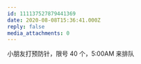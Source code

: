 ```yaml
---
id: 111137527879441369
date: 2020-08-08T15:36:41.000Z
reply: false
media_attachments: 0
---
```


小朋友打预防针，限号 40 个，5:00AM 来排队

